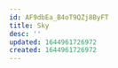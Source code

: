 ```yaml
---
id: AF9dbEa_B4oT9QZj8ByFT
title: Sky
desc: ''
updated: 1644961726972
created: 1644961726972
---
```


